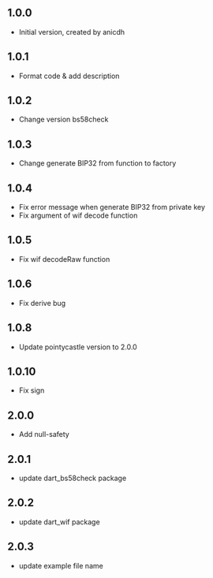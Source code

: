 ## 1.0.0

- Initial version, created by anicdh

## 1.0.1

- Format code & add description

## 1.0.2

- Change version bs58check

## 1.0.3

- Change generate BIP32 from function to factory

## 1.0.4

- Fix error message when generate BIP32 from private key
- Fix argument of wif decode function

## 1.0.5

- Fix wif decodeRaw function

## 1.0.6

- Fix derive bug

## 1.0.8

- Update pointycastle version to 2.0.0

## 1.0.10

- Fix sign

## 2.0.0
- Add null-safety

## 2.0.1
- update dart_bs58check package

## 2.0.2
- update dart_wif package

## 2.0.3
- update example file name